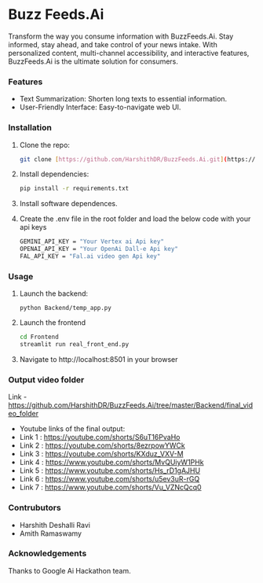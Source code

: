 # Buzz Feeds.Ai

Transform the way you consume information with BuzzFeeds.Ai. Stay informed, stay ahead, and take control of your news intake. With personalized content, multi-channel accessibility, and interactive features, BuzzFeeds.Ai is the ultimate solution for consumers.


### Features

* Text Summarization: Shorten long texts to essential information.
* User-Friendly Interface: Easy-to-navigate web UI.

### Installation

1. Clone the repo:

   ```bash
   git clone [https://github.com/HarshithDR/BuzzFeeds.Ai.git](https://github.com/HarshithDR/BuzzFeeds.Ai.git)

2. Install dependencies:

    ```bash
    pip install -r requirements.txt

3. Install software dependences.

4. Create the .env file in the root folder and load the below code with your api keys

   ```bash
   GEMINI_API_KEY = "Your Vertex ai Api key"
   OPENAI_API_KEY = "Your OpenAi Dall-e Api key"
   FAL_API_KEY = "Fal.ai video gen Api key"

### Usage

1. Launch the backend:

    ```bashs
    python Backend/temp_app.py

2. Launch the frontend

    ```bash
    cd Frontend
    streamlit run real_front_end.py

4. Navigate to http://localhost:8501 in your browser


### Output video folder

Link - https://github.com/HarshithDR/BuzzFeeds.Ai/tree/master/Backend/final_video_folder

- Youtube links of the final output:
- Link 1 : https://youtube.com/shorts/S6uT16PvaHo
- Link 2 : https://youtube.com/shorts/8ezrpowYWCk
- Link 3 : https://youtube.com/shorts/KXduz_VXV-M
- Link 4 : https://www.youtube.com/shorts/MvQUiyW1PHk
- Link 5 : https://www.youtube.com/shorts/Hs_rD1gAJHU
- Link 6 : https://www.youtube.com/shorts/u5ev3uR-rGQ
- Link 7 : https://www.youtube.com/shorts/Vu_VZNcQcq0


### Contrubutors

- Harshith Deshalli Ravi
- Amith Ramaswamy

### Acknowledgements

Thanks to Google Ai Hackathon team.
